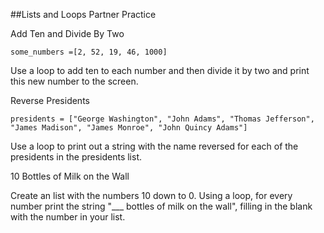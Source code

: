 ##Lists and Loops Partner Practice

Add Ten and Divide By Two

``some_numbers =[2, 52, 19, 46, 1000]``

Use a loop to add ten to each number and then divide it by two and print this new number to the screen.

Reverse Presidents

``presidents = ["George Washington", "John Adams", "Thomas Jefferson", "James Madison", "James Monroe", "John Quincy Adams"]``

Use a loop to print out a string with the name reversed for each of the presidents in the presidents list.

10 Bottles of Milk on the Wall

Create an list with the numbers 10 down to 0. Using a loop, for every number print the string "___ bottles of milk on the wall", filling in the blank with the number in your list.
